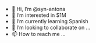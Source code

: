 - 👋 Hi, I’m @syn-antona  
- 👀 I’m interested in $1M 
- 🌱 I’m currently learning Spanish   
- 💞️ I’m looking to collaborate on ...   
- 📫 How to reach me ... 

<!---
syn-antona/syn-antona is a ✨ special ✨ repository because its `README.md` (this file) appears on your GitHub profile.
You can click the Preview link to take a look at your changes.
--->
 
